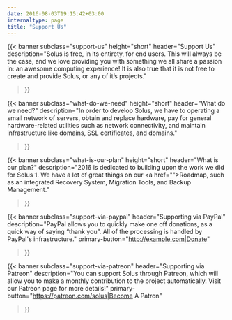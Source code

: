 ```yaml
---
date: 2016-08-03T19:15:42+03:00
internaltype: page
title: "Support Us"
---
```

{{< banner
	subclass="support-us"
	height="short"
	header="Support Us"
	description="Solus is free, in its entirety, for end users. This will always be the case, and we love providing you with something we all share a passion in: an awesome computing experience! It is also true that it is not free to create and provide Solus, or any of it’s projects."
>}}

{{< banner
	subclass="what-do-we-need"
	height="short"
	header="What do we need?"
	description="In order to develop Solus, we have to operating a small network of servers, obtain and replace hardware, pay for general hardware-related utilities such as network connectivity, and maintain infrastructure like domains, SSL certificates, and domains."
>}}

{{< banner
	subclass="what-is-our-plan"
	height="short"
	header="What is our plan?"
	description="2016 is dedicated to building upon the work we did for Solus 1. We have a lot of great things on our <a href=\"\">Roadmap</a>, such as an integrated Recovery System, Migration Tools, and Backup Management."
>}}

{{< banner
	subclass="support-via-paypal"
	header="Supporting via PayPal"
	description="PayPal allows you to quickly make one off donations, as a quick way of saying “thank you”. All of the processing is handled by PayPal's infrastructure."
	primary-button="http://example.com|Donate"
>}}

{{< banner
	subclass="support-via-patreon"
	header="Supporting via Patreon"
	description="You can support Solus through Patreon, which will allow you to make a monthly contribution to the project automatically. Visit our Patreon page for more details!"
	primary-button="https://patreon.com/solus|Become A Patron"
>}}
